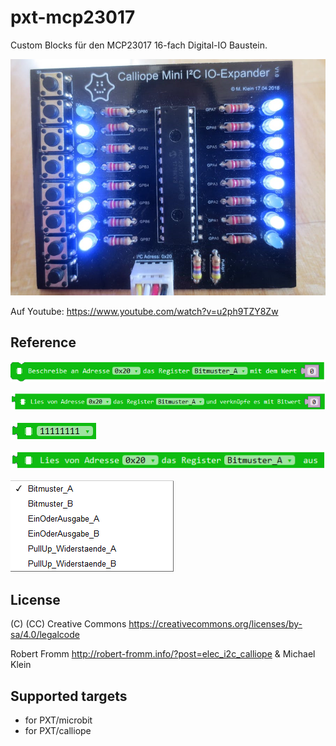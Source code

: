 # pxt-mcp23017

Custom Blocks für den MCP23017 16-fach Digital-IO Baustein.

![](https://github.com/MKleinSB/pxt-MCP23017/blob/master/6.png) 

Auf Youtube:  https://www.youtube.com/watch?v=u2ph9TZY8Zw

## Reference
![](https://github.com/MKleinSB/pxt-MCP23017/blob/master/1.png) 

![](https://github.com/MKleinSB/pxt-MCP23017/blob/master/2.png) 

![](https://github.com/MKleinSB/pxt-MCP23017/blob/master/3.png) 

![](https://github.com/MKleinSB/pxt-MCP23017/blob/master/4.png) 

![](https://github.com/MKleinSB/pxt-MCP23017/blob/master/5.png) 

## License

(C) (CC) Creative Commons https://creativecommons.org/licenses/by-sa/4.0/legalcode

Robert Fromm http://robert-fromm.info/?post=elec_i2c_calliope & Michael Klein


## Supported targets

* for PXT/microbit
* for PXT/calliope

